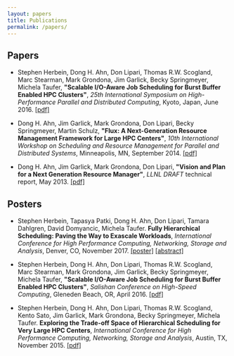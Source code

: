 ```yaml
---
layout: papers
title: Publications
permalink: /papers/
---
```


## Papers

 * Stephen Herbein, Dong H. Ahn, Don Lipari, Thomas R.W. Scogland,
   Marc Stearman, Mark Grondona, Jim Garlick, Becky Springmeyer,
   Michela Taufer, **"Scalable I/O-Aware Job Scheduling for Burst
   Buffer Enabled HPC Clusters"**, *25th International Symposium on
   High-Performance Parallel and Distributed Computing*, Kyoto, Japan,
   June 2016. [[pdf]](Flux-HPDC-2016.pdf)

 * Dong H. Ahn, Jim Garlick, Mark Grondona, Don Lipari, Becky Springmeyer,
   Martin Schulz, **"Flux: A Next-Generation Resource Management Framework for
   Large HPC Centers"**, *10th International Workshop on Scheduling and Resource
   Management for Parallel and Distributed Systems*, Minneapolis, MN,
   September 2014. [[pdf]](Flux-SRMPDS-final.pdf)

 * Dong H. Ahn, Jim Garlick, Mark Grondona, Don Lipari, **"Vision and Plan
   for a Next Generation Resource Manager"**, *LLNL DRAFT* technical report,
   May 2013. [[pdf]](Flux-vision-draft.pdf)

## Posters

 * Stephen Herbein, Tapasya Patki, Dong H. Ahn, Don Lipari, Tamara
   Dahlgren, David Domyancic, Michela Taufer. **Fully Hierarchical
   Scheduling: Paving the Way to Exascale Workloads**, *International
   Conference for High Performance Computing, Networking, Storage and
   Analysis*, Denver, CO, November 2017.
   [[poster]](Flux-Supercomputing-2017-Poster.pdf)
   [[abstract]](Flux-Supercomputing-2017-Abstract.pdf)

 * Stephen Herbein, Dong H. Ahn, Don Lipari, Thomas R.W. Scogland,
   Marc Stearman, Mark Grondona, Jim Garlick, Becky Springmeyer,
   Michela Taufer, **"Scalable I/O-Aware Job Scheduling for Burst
   Buffer Enabled HPC Clusters"**, *Salishan Conference on High-Speed
   Computing*, Gleneden Beach, OR, April 2016. [[pdf]](Flux-Salishan-2016.pdf)

 * Stephen Herbein, Dong H. Ahn, Don Lipari, Thomas R.W. Scogland,
   Kento Sato, Jim Garlick, Mark Grondona, Becky Springmeyer, Michela
   Taufer. **Exploring the Trade-off Space of Hierarchical Scheduling
   for Very Large HPC Centers**, *International Conference for High
   Performance Computing, Networking, Storage and Analysis*, Austin,
   TX, November 2015. [[pdf]](Flux-Supercomputing-2015.pdf)